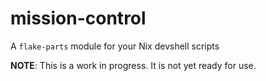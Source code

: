 # mission-control

A `flake-parts` module for your Nix devshell scripts

**NOTE**: This is a work in progress. It is not yet ready for use.
